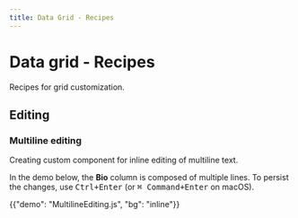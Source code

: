 ```yaml
---
title: Data Grid - Recipes
---
```


# Data grid - Recipes

<p class="description">Recipes for grid customization.</p>

## Editing

### Multiline editing

Creating custom component for inline editing of multiline text.

In the demo below, the **Bio** column is composed of multiple lines.
To persist the changes, use <kbd><kbd class="key">Ctrl</kbd>+<kbd class="key">Enter</kbd></kbd> (or <kbd><kbd class="key">⌘ Command</kbd>+<kbd class="key">Enter</kbd></kbd> on macOS).

{{"demo": "MultilineEditing.js", "bg": "inline"}}
